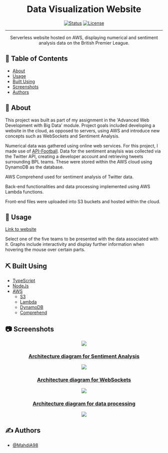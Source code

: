 <h1 align="center">Data Visualization Website</h1>

<div align="center">

  [![Status](https://img.shields.io/badge/status-active-success.svg)]() 
  [![License](https://img.shields.io/badge/license-MIT-blue.svg)](/LICENSE)

</div>

---

<p align="center"> Serverless website hosted on AWS, displaying numerical and sentiment analysis data on the British Premier League.
    <br> 
</p>

## 📝 Table of Contents
- [About](#about)
- [Usage](#usage)
- [Built Using](#built_using)
- [Screenshots](#screenshots)
- [Authors](#authors)

## 🧐 About <a name = "about"></a>
This project was built as part of my assignment in the 'Advanced Web Development with Big Data' module. Project goals included developing a website in the cloud, as opposed to servers, using AWS and introduce new concepts such as WebSockets and Sentiment Analysis.

Numerical data was gathered using online web services. For this project, I made use of [API-Football](https://www.api-football.com/). Data for the sentiment anaylsis was collected via the Twitter API, creating a developer account and retrieving tweets surrounding BPL teams. These were stored within the AWS cloud using DynamoDB as the database.

AWS Comprehend used for sentiment analysis of Twitter data.

Back-end functionalities and data processing implemented using AWS Lambda functions.

Front-end files were uploaded into S3 buckets and hosted within the cloud. 

## 🎈 Usage <a name="usage"></a>
[Link to website](https://cst3130-2022-mahdiahbab.s3.amazonaws.com/public/index.html)

Select one of the five teams to be presented with the data associated with it. Graphs include interactivity and display further information when hovering the mouse over certain parts.

## ⛏️ Built Using <a name = "built_using"></a>
- [TypeScript](https://www.typescriptlang.org/)
- [NodeJs](https://nodejs.org/en/)
- [AWS](https://aws.amazon.com/)
  - [S3](https://aws.amazon.com/s3/)
  - [Lambda](https://aws.amazon.com/lambda/)
  - [DynamoDB](https://aws.amazon.com/dynamodb/)
  - [Comprehend](https://aws.amazon.com/comprehend/)

## 📷 Screenshots <a name = "screenshots"></a>
<p align="center">
  <img src="https://user-images.githubusercontent.com/67860821/187913266-73db1085-c2db-4ab4-a4ba-61273fc670d5.PNG">
</p>

<h3 align="center"><ins>Architecture diagram for Sentiment Analysis</ins></h3>
<p align="center">
  <img src="https://user-images.githubusercontent.com/67860821/187908823-97313ee6-c0d9-4220-86c3-0a10fc9e6e16.png">
</p>

<h3 align="center"><ins>Architecture diagram for WebSockets</ins></h3>
<p align="center">
  <img src="https://user-images.githubusercontent.com/67860821/187912065-787b9af1-8a13-4603-b8c2-2c15154e9946.png">
</p>

<h3 align="center"><ins>Architecture diagram for data processing</ins></h3>
<p align="center">
  <img src="https://user-images.githubusercontent.com/67860821/187912631-f3a1f44a-13ec-4a0d-a769-ba6c7978eb7b.png">
</p>

## ✍️ Authors <a name = "authors"></a>
- [@MahdiA98](https://github.com/MahdiA98)
